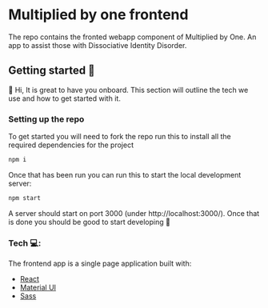 

# Multiplied by one frontend
The repo contains the fronted webapp component of Multiplied by One. An app to assist those with Dissociative Identity Disorder.

## Getting started 🚀
👋 Hi, It is great to have you onboard. This section will outline the tech we use and how to get started with it.

### Setting up the repo
To get started you will need to fork the repo run this to install all the required dependencies for the project
```bash
npm i
```

Once that has been run you can run this to start the local development server:
```bash
npm start
```
A server should start on port 3000 (under http://localhost:3000/).
Once that is done you should be good to start developing 🧪

### Tech 💻:
The frontend app is a single page application built with:
 * [React](https://create-react-app.dev/)
 * [Material UI](https://material-ui.com/)
 * [Sass](https://sass-lang.com/)


